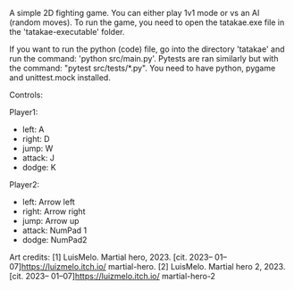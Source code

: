 A simple 2D fighting game. You can either play 1v1 mode or vs an AI (random moves). To run the game, you need to open the tatakae.exe file in the 'tatakae-executable' folder.

If you want to run the python (code) file, go into the directory 'tatakae' and run the command: 'python src/main.py'. Pytests are ran similarly but with the command: "pytest src/tests/*.py". You need to have python, pygame and unittest.mock installed.

Controls: 

Player1:
* left: A
* right: D
* jump: W
* attack: J
* dodge: K

Player2:
* left: Arrow left
* right: Arrow right
* jump: Arrow up
* attack: NumPad 1
* dodge: NumPad2

Art credits:
[1] LuisMelo. Martial hero, 2023. [cit. 2023–
01–07]https://luizmelo.itch.io/
martial-hero.
[2] LuisMelo. Martial hero 2, 2023. [cit. 2023–
01–07]https://luizmelo.itch.io/
martial-hero-2